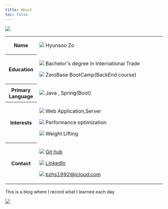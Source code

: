 ```yaml
---
title: About
toc: false
---
```

<div class="flex-box_wrap">
    <div class="img_char">
        <span><img src="https://i.imgur.com/tpr5jcv.png" /></span>
    </div>
    <table class="_type__01">
        <colgroup>
            <col style="width:20%;" />
            <col />
        </colgroup>
        <tbody>
            <tr>
                <th>Name</th>
                <td>
                    <p>
                        <i><img src="https://em-content.zobj.net/thumbs/240/apple/354/technologist-light-skin-tone_1f9d1-1f3fb-200d-1f4bb.png" /></i>
                        <span>Hyunsoo Zo</span>
                    </p>
                </td>
            </tr>
            <tr>
                <th>Education</th>
                <td>
                    <p>
                        <i><img src="https://em-content.zobj.net/thumbs/240/apple/354/student-light-skin-tone_1f9d1-1f3fb-200d-1f393.png" /></i>
                        <span>Bachelor's degree in International Trade</span>
                    </p>
                    <p>
                        <i><img src="https://em-content.zobj.net/thumbs/240/apple/354/tent_26fa.png" /></i>
                        <span>ZeroBase BootCamp(BackEnd course)</span>
                    </p>
                </td>
            </tr>
            <tr>
                <th>Primary Language</th>
                <td>
                    <p>
                        <i><img src="https://em-content.zobj.net/thumbs/240/toss-face/342/regional-indicator-symbol-letter-j_1f1ef.png" /></i>
                        <span>Java , Spring(Boot)</span>
                    </p>
                </td>
            </tr>
            <tr>
                <th>Interests</th>
                <td>
                    <p>
                        <i><img src="https://em-content.zobj.net/thumbs/240/microsoft/319/globe-with-meridians_1f310.png" /></i>
                        <span>Web Application,Server</span>
                    </p>
                    <p>
                        <i><img src="https://em-content.zobj.net/thumbs/240/apple/354/high-voltage_26a1.png" /></i>
                        <span>Performance optimization</span>
                    </p>
                    <p>
                        <i><img src="https://em-content.zobj.net/thumbs/240/apple/354/person-lifting-weights_1f3cb-fe0f.png" /></i>
                        <span>Weight Lifting</span>
                    </p>
                </td>
            </tr>
            <tr>
                <th>Contact</th>
                <td>
                    <p>
                        <i><img src="https://velog.velcdn.com/images/augus-xury/post/a3c5cffd-1919-4976-a82d-62826a4f020c/GitHub-APK-MOD-Download-1.18.0.png" /></i>
                        <a href="https://github.com/HyunsooZo">Git hub</a>
                    </p>
                    <p>
                        <i><img src="https://content.linkedin.com/content/dam/me/business/en-us/amp/brand-site/v2/bg/LI-Bug.svg.original.svg" /></i>
                        <a href="https://www.linkedin.com/in/hyunsoo-jo-605554186/?locale=en_US">LinkedIn</a>
                    </p>
                    <p>
                        <i><img src="https://em-content.zobj.net/thumbs/240/twitter/348/envelope_2709-fe0f.png" /></i>
                        <a href="mailto:bzhs1992@icloud.com">bzhs1992@icloud.com</a>
                    </p>
                </td>
            </tr>
        </tbody>
    </table>
</div>

<div class="box-ghchart">
    <p>This is a blog where I record what I learned each day</p>
    <div>
        <img src="https://ghchart.rshah.org/0080ff/HyunsooZo"/>
    </div>
</div>